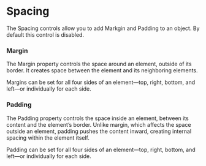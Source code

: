 # Spacing

The Spacing controls allow you to add Markgin and Padding to an object. By default this control is disabled.

### Margin

The Margin property controls the space around an element, outside of its border. It creates space between the element and its neighboring elements.

Margins can be set for all four sides of an element—top, right, bottom, and left—or individually for each side.

### Padding

The Padding property controls the space inside an element, between its content and the element’s border. Unlike margin, which affects the space outside an element, padding pushes the content inward, creating internal spacing within the element itself.

Padding can be set for all four sides of an element—top, right, bottom, and left—or individually for each side.

<figure><img src="../../../.gitbook/assets/CleanShot 2024-10-16 at 3 .05.02@2x.png" alt=""><figcaption></figcaption></figure>
